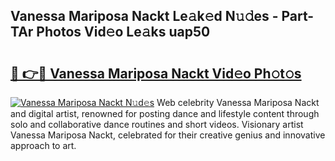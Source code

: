 ## Vanessa Mariposa Nackt Le𝚊k𝚎d N𝚞𝚍es - Part-TAr Photos Vid𝚎o Le𝚊ks uap50

# <h2><a href="http://fb6w61x.evod.top/?m=Vanessa+Mariposa+Nackt">🔗 👉🔴 Vanessa Mariposa Nackt Vid𝚎o Ph𝚘t𝚘s</a></h2>

[![Vanessa Mariposa Nackt N𝚞d𝚎s](https://i.imgur.com/8V9OHl7.gif)](http://fb6w61x.evod.top/?m=Vanessa+Mariposa+Nackt)
Web celebrity Vanessa Mariposa Nackt and digital artist, renowned for posting dance and lifestyle content through solo and collaborative dance routines and short videos. Visionary artist Vanessa Mariposa Nackt, celebrated for their creative genius and innovative approach to art. 
